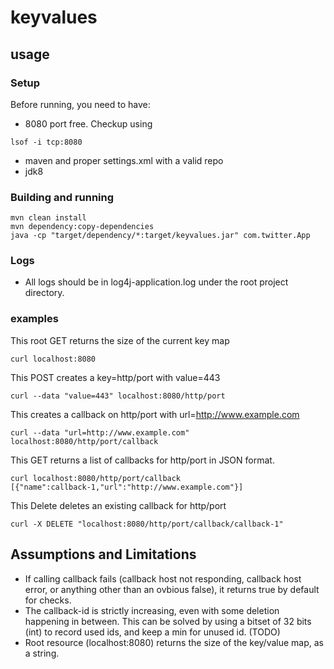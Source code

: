 # keyvalues

## usage
### Setup
Before running, you need to have:
- 8080 port free. Checkup using 
```
lsof -i tcp:8080
```
- maven and proper settings.xml with a valid repo 
- jdk8

### Building and running
```
mvn clean install
mvn dependency:copy-dependencies
java -cp "target/dependency/*:target/keyvalues.jar" com.twitter.App
```
### Logs
- All logs should be in log4j-application.log under the root project directory. 

### examples
This root GET returns the size of the current key map
```
curl localhost:8080 
```

This POST creates a key=http/port with value=443
```
curl --data "value=443" localhost:8080/http/port 
```

This creates a callback on http/port with url=http://www.example.com
```
curl --data "url=http://www.example.com" localhost:8080/http/port/callback
```

This GET returns a list of callbacks for http/port in JSON format.
```
curl localhost:8080/http/port/callback
[{"name":callback-1,"url":"http://www.example.com"}]
```

This Delete deletes an existing callback for http/port
```
curl -X DELETE "localhost:8080/http/port/callback/callback-1"
```

## Assumptions and Limitations
- If calling callback fails (callback host not responding, callback host error, or anything other than an ovbious false), it returns true by default for checks.
- The callback-id is strictly increasing, even with some deletion happening in between. This can be solved by using a bitset of 32 bits (int) to record used ids, and keep a min for unused id. (TODO)
- Root resource (localhost:8080) returns the size of the key/value map, as a string.

